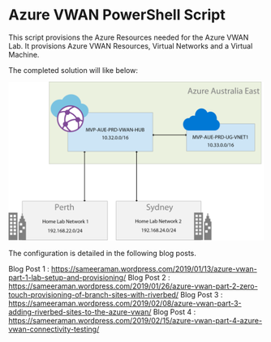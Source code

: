 # Azure VWAN PowerShell Script

This script provisions the Azure Resources needed for the Azure VWAN Lab. It provisions Azure VWAN Resources, Virtual Networks and a Virtual Machine. 

The completed solution will like below:

![resourceslist](images/vwandiagram.png "Azure VWAN Diagram")

The configuration is detailed in the following blog posts. 

Blog Post 1 : https://sameeraman.wordpress.com/2019/01/13/azure-vwan-part-1-lab-setup-and-provisioning/
Blog Post 2 : https://sameeraman.wordpress.com/2019/01/26/azure-vwan-part-2-zero-touch-provisioning-of-branch-sites-with-riverbed/
Blog Post 3 : https://sameeraman.wordpress.com/2019/02/08/azure-vwan-part-3-adding-riverbed-sites-to-the-azure-vwan/
Blog Post 4 : https://sameeraman.wordpress.com/2019/02/15/azure-vwan-part-4-azure-vwan-connectivity-testing/






